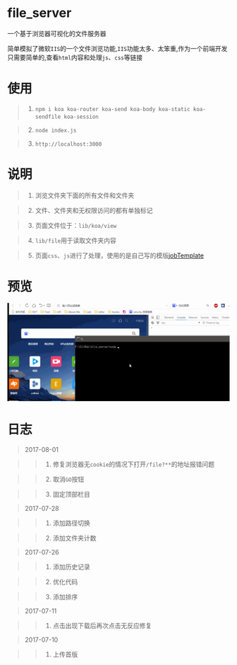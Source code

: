 # file_server

一个基于浏览器可视化的文件服务器

简单模拟了微软`IIS`的一个文件浏览功能,`IIS`功能太多、太笨重,作为一个前端开发只需要简单的,查看`html`内容和处理`js`、`css`等链接

# 使用

> 1. `npm i koa koa-router koa-send koa-body koa-static koa-sendfile koa-session`

> 2. `node index.js`

> 3. `http://localhost:3000`

# 说明

> 1. 浏览文件夹下面的所有文件和文件夹

> 2. 文件、文件夹和无权限访问的都有单独标记

> 3. 页面文件位于：`lib/koa/view`

> 4. `lib/file`用于读取文件夹内容

> 5. 页面`css`、`js`进行了处理，使用的是自己写的模版[jobTemplate](https://github.com/zoeDylan/jobTemplate)

# 预览

![操作测试](./readmeFile/v-0.1.1.gif)

# 日志

> 2017-08-01

>> 1. 修复浏览器无`cookie`的情况下打开`/file?**`的地址报错问题

>> 2. 取消`GO`按钮

>> 3. 固定顶部栏目

> 2017-07-28

>> 1. 添加路径切换

>> 2. 添加文件夹计数

> 2017-07-26 

>> 1. 添加历史记录

>> 2. 优化代码

>> 3. 添加排序

> 2017-07-11

>> 1. 点击出现下载后再次点击无反应修复

> 2017-07-10

>> 1. 上传首版
